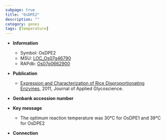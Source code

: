 ```yaml
---
subpage: true
title: "OsDPE2"
description: ""
category: genes
tags: [temperature]
---
```


* **Information**  
    + Symbol: OsDPE2  
    + MSU: [LOC_Os07g46790](http://rice.plantbiology.msu.edu/cgi-bin/ORF_infopage.cgi?orf=LOC_Os07g46790)  
    + RAPdb: [Os07g0662900](http://rapdb.dna.affrc.go.jp/viewer/gbrowse_details/irgsp1?name=Os07g0662900)  

* **Publication**  
    + [Expression and Characterization of Rice Disproportionating Enzymes](http://www.ncbi.nlm.nih.gov/pubmed?term=Expression+and+Characterization+of+Rice+Disproportionating+Enzymes%5BTitle%5D), 2011, Journal of Applied Glycoscience.

* **Genbank accession number**  

* **Key message**  
    + The optimum reaction temperature was 30°C for OsDPE1 and 39°C for OsDPE2

* **Connection**  



